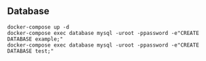 ## Database

```shell script
docker-compose up -d
docker-compose exec database mysql -uroot -ppassword -e"CREATE DATABASE example;"
docker-compose exec database mysql -uroot -ppassword -e"CREATE DATABASE test;"
```
